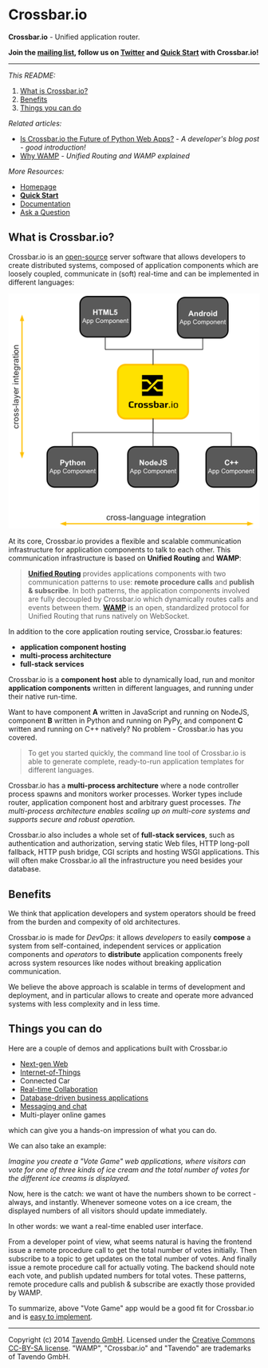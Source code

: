 # Crossbar.io

**Crossbar.io** - Unified application router.

**Join the [mailing list](http://groups.google.com/group/autobahnws), follow us on [Twitter](https://twitter.com/crossbario) and [Quick Start](https://github.com/crossbario/crossbar/wiki#quick-start) with Crossbar.io!**

___________

*This README:*

1. [What is Crossbar.io?](#what-is-crossbario)
2. [Benefits](#benefits)
3. [Things you can do](#things-you-can-do)


*Related articles:*

* [Is Crossbar.io the Future of Python Web Apps?](http://tavendo.com/blog/post/is-crossbar-the-future-of-python-web-apps/) - *A developer's blog post - good introduction!*
* [Why WAMP](http://wamp.ws/why/) - *Unified Routing and WAMP explained*

*More Resources:*

* [Homepage](http://crossbar.io)
* **[Quick Start](https://github.com/crossbario/crossbar/wiki#quick-start)**
* [Documentation](https://github.com/crossbario/crossbar/wiki)
* [Ask a Question](http://stackoverflow.com/questions/ask?tags=crossbar,wamp)


## What is Crossbar.io?

Crossbar.io is an [open-source](https://github.com/crossbario/crossbar/blob/master/crossbar/LICENSE) server software that allows developers to create distributed systems, composed of application components which are loosely coupled, communicate in (soft) real-time and can be implemented in different languages:

![Crossbar.io clients overview - languages/environments: javascript/browser, javascript/node.js, Python, C++, under development: Java/Android, PL/SQL - PostgreSQL](docs/figures/gen/crossbar_integration.png)

At its core, Crossbar.io provides a flexible and scalable communication infrastructure for application components to talk to each other. This communication infrastructure is based on **Unified Routing** and **WAMP**:

>[**Unified Routing**](http://wamp.ws/why/#unified_routing) provides applications components with two communication patterns to use: **remote procedure calls** and **publish & subscribe**. In both patterns, the application components involved are fully decoupled by Crossbar.io which dynamically routes calls and events between them. [**WAMP**](http://wamp.ws) is an open, standardized protocol for Unified Routing that runs natively on WebSocket.

In addition to the core application routing service, Crossbar.io features:

 * **application component hosting**
 * **multi-process architecture**
 * **full-stack services**

Crossbar.io is a **component host** able to dynamically load, run and monitor **application components** written in different languages, and running under their native run-time.

Want to have component **A** written in JavaScript and running on NodeJS, component **B** written in Python and running on PyPy, and component **C** written and running on C++ natively? No problem - Crossbar.io has you covered.

>To get you started quickly, the command line tool of Crossbar.io is able to generate complete, ready-to-run application templates for different languages.

Crossbar.io has a **multi-process architecture** where a node controller process spawns and monitors worker processes. Worker types include router, application component host and arbitrary guest processes. *The multi-process architecture enables scaling up on multi-core systems and supports secure and robust operation.*

Crossbar.io also includes a whole set of **full-stack services**, such as authentication and authorization, serving static Web files, HTTP long-poll fallback, HTTP push bridge, CGI scripts and hosting WSGI applications. This will often make Crossbar.io all the infrastructure you need besides your database.


## Benefits

We think that application developers and system operators should be freed from the burden and compexity of old architectures.

Crossbar.io is made for *DevOps*: it allows *developers* to easily **compose** a system from self-contained, independent services or application components and *operators* to **distribute** application components freely across system resources like nodes without breaking application communication.

We believe the above approach is scalable in terms of development and deployment, and in particular allows to create and operate more advanced systems with less complexity and in less time.


## Things you can do

Here are a couple of demos and applications built with Crossbar.io

* [Next-gen Web](https://demo.crossbar.io/)
* [Internet-of-Things](http://tavendo.com/blog/post/arduino-yun-with-autobahn/)
* Connected Car
* [Real-time Collaboration](http://showroomdummy.com/)
* [Database-driven business applications](http://www.record-evolution.com/)
* [Messaging and chat](https://demo.crossbar.io/clandeck/)
* Multi-player online games

which can give you a hands-on impression of what you can do.

We can also take an example:

*Imagine you create a "Vote Game" web applications, where visitors can vote for one of three kinds of ice cream and the total number of votes for the different ice creams is displayed.*

Now, here is the catch: we want ot have the numbers shown to be correct - always, and instantly. Whenever someone votes on a ice cream, the displayed numbers of all visitors should update immediately.

In other words: we want a real-time enabled user interface.

From a developer point of view, what seems natural is having the frontend issue a remote procedure call to get the total number of votes initially. Then subscribe to a topic to get updates on the total number of votes. And finally issue a remote procedure call for actually voting. The backend should note each vote, and publish updated numbers for total votes. These patterns, remote procedure calls and publish & subscribe are exactly those provided by WAMP.

To summarize, above "Vote Game" app would be a good fit for Crossbar.io and is [easy to implement](https://github.com/tavendo/AutobahnPython/tree/master/examples/twisted/wamp/wamplet/votegame). 


----------


Copyright (c) 2014 [Tavendo GmbH](http://www.tavendo.com). Licensed under the [Creative Commons CC-BY-SA license](http://creativecommons.org/licenses/by-sa/3.0/). "WAMP", "Crossbar.io" and "Tavendo" are trademarks of Tavendo GmbH.
